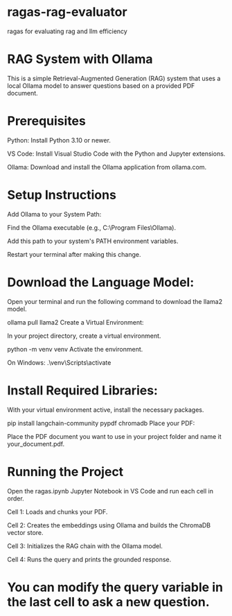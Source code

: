 # ragas-rag-evaluator
ragas for evaluating rag and llm efficiency

# RAG System with Ollama
This is a simple Retrieval-Augmented Generation (RAG) system that uses a local Ollama model to answer questions based on a provided PDF document.

# Prerequisites
Python: Install Python 3.10 or newer.

VS Code: Install Visual Studio Code with the Python and Jupyter extensions.

Ollama: Download and install the Ollama application from ollama.com.

# Setup Instructions
Add Ollama to your System Path:

Find the Ollama executable (e.g., C:\Program Files\Ollama).

Add this path to your system's PATH environment variables.

Restart your terminal after making this change.

# Download the Language Model:

Open your terminal and run the following command to download the llama2 model.

ollama pull llama2
Create a Virtual Environment:

In your project directory, create a virtual environment.

python -m venv venv
Activate the environment.

On Windows: .\venv\Scripts\activate

# Install Required Libraries:

With your virtual environment active, install the necessary packages.

pip install langchain-community pypdf chromadb
Place your PDF:

Place the PDF document you want to use in your project folder and name it your_document.pdf.

# Running the Project
Open the ragas.ipynb Jupyter Notebook in VS Code and run each cell in order.

Cell 1: Loads and chunks your PDF.

Cell 2: Creates the embeddings using Ollama and builds the ChromaDB vector store.

Cell 3: Initializes the RAG chain with the Ollama model.

Cell 4: Runs the query and prints the grounded response.

# You can modify the query variable in the last cell to ask a new question. 